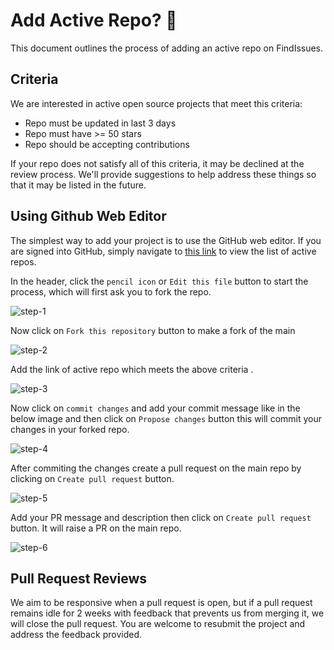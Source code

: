 # Add Active Repo? 📂
This document outlines the process of adding an active repo on FindIssues.

## Criteria

We are interested in active open source projects that meet this criteria:

- Repo must be updated in last 3 days
- Repo must have >= 50 stars
- Repo should be accepting contributions

If your repo does not satisfy all of this criteria, it may be declined at the review process. We'll provide suggestions to help address these things so that it may be listed in the future.

## Using Github Web Editor

The simplest way to add your project is to use the GitHub web editor. If you are signed into GitHub, simply navigate to [this link](https://github.com/anand346/findissues/blob/main/_data/repos.js) to view the list of active repos.

In the header, click the `pencil icon` or `Edit this file` button to start the process, which will first ask you to fork the repo. 

![step-1](https://github.com/anand346/findissues/assets/64061582/72f1092e-dbe3-4e61-81f4-16b88c6967f4)


Now click on `Fork this repository` button to make a fork of the main

![step-2](https://github.com/anand346/findissues/assets/64061582/5136decf-5337-4f54-86be-3d9bc213b4aa)

Add the link of active repo which meets the above criteria .

![step-3](https://github.com/anand346/findissues/assets/64061582/19dc9abb-3824-4bbf-9ad4-ccad26ce1390)

Now click on `commit changes` and add your commit message like in the below image and then click on `Propose changes` button this will commit your changes in your forked repo.

![step-4](https://github.com/anand346/findissues/assets/64061582/86cf92e6-8b7c-4a55-8dfa-bcddcb1010bd)

After commiting the changes create a pull request on the main repo by clicking on `Create pull request` button.

![step-5](https://github.com/anand346/findissues/assets/64061582/dd5d68dc-dc98-4ab1-9954-90a842415675)

Add your PR message and description then click on `Create pull request` button. It will raise a PR on the main repo.

![step-6](https://github.com/anand346/findissues/assets/64061582/0cd53953-d31c-45ff-9431-a8c5c6bdf814)

## Pull Request Reviews

We aim to be responsive when a pull request is open, but if a pull request remains idle for 2 weeks with feedback that prevents us from merging it, we will close the pull request. You are welcome to resubmit the project and address the feedback provided.

